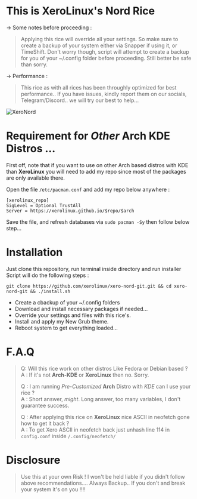 # This is XeroLinux's Nord Rice

-> Some notes before proceeding :

> Applying this rice will override all your settings. So make sure to create a backup of your system either via Snapper if using it, or TimeShift. Don't worry though, script will attempt to create a backup for you of your ~/.config folder before proceeding. Still better be safe than sorry.

-> Performance :

> This rice as with all rices has been throughly optimized for best performance.. If you have issues, kindly report them on our socials, Telegram/Discord.. we will try our best to help...

![XeroNord](https://i.imgur.com/0NPCCir.jpeg)

# Requirement for *Other* Arch KDE Distros ...

First off, note that if you want to use on other Arch based distros with KDE than **XeroLinux** you will need to add my repo since most of the packages are only available there.

Open the file `/etc/pacman.conf` and add my repo below anywhere :

```
[xerolinux_repo]
SigLevel = Optional TrustAll
Server = https://xerolinux.github.io/$repo/$arch
```
Save the file, and refresh databases via `sudo pacman -Sy` then follow below step...

# Installation

Just clone this repository, run terminal inside directory and run installer Script will do the following steps :

`git clone https://github.com/xerolinux/xero-nord-git.git && cd xero-nord-git && ./install.sh`

- Create a cbackup of your ~/.config folders
- Download and install necessary packages if needed...
- Override your settings and files with this rice's.
- Install and apply my New Grub theme.
- Reboot system to get everything loaded... 

# F.A.Q

> Q: Will this rice work on other distros Like Fedora or Debian based ?<br />
> A : If it's not **Arch-KDE** or **XeroLinux** then no. Sorry.
>
> Q : I am running *Pre-Customized* **Arch** Distro with *KDE* can I use your rice ?<br />
> A : Short answer, *might*. Long answer, too many variables, I don't guarantee success.
>
> Q : After applying this rice on **XeroLinux** nice ASCII in neofetch gone how to get it back ?<br />
> A : To get Xero ASCII in neofetch back just unhash line 114 in `config.conf` inside `/.config/neofetch/`

# Disclosure

> Use this at your own Risk ! I won't be held liable if you didn't follow above recommendations.... Always Backup.. If you don't and break your system it's on you !!!!
